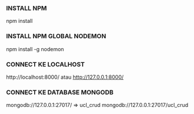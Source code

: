 ### INSTALL NPM

npm install

### INSTALL NPM GLOBAL NODEMON

npm install -g nodemon

### CONNECT KE LOCALHOST

http://localhost:8000/ atau http://127.0.0.1:8000/

### CONNECT KE DATABASE MONGODB

mongodb://127.0.0.1:27017/ => ucl_crud
mongodb://127.0.0.1:27017/ucl_crud
